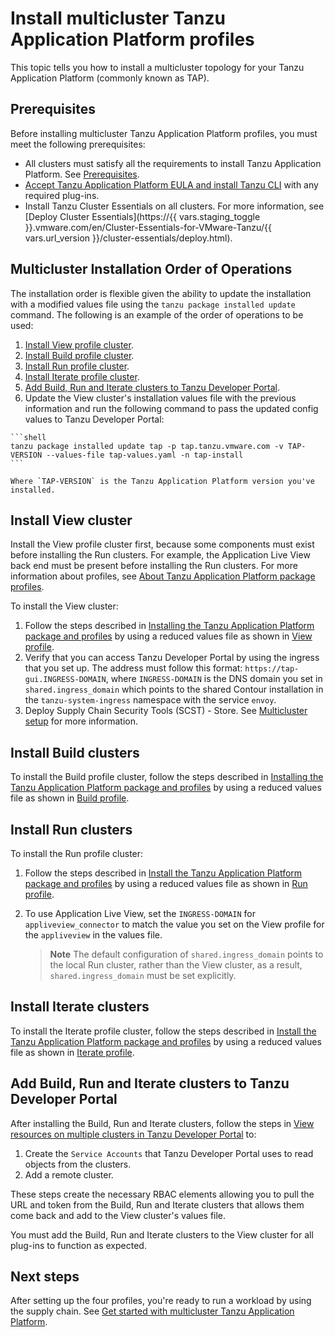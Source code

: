 # Install multicluster Tanzu Application Platform profiles

This topic tells you how to install a multicluster topology for your Tanzu Application Platform (commonly known as TAP).

## <a id='prerequisites'></a> Prerequisites

Before installing multicluster Tanzu Application Platform profiles, you must meet the following prerequisites:

- All clusters must satisfy all the requirements to install Tanzu Application Platform. See [Prerequisites](../prerequisites.md).
- [Accept Tanzu Application Platform EULA and install Tanzu CLI](../install-tanzu-cli.hbs.md) with any required plug-ins.
- Install Tanzu Cluster Essentials on all clusters. For more information, see [Deploy Cluster Essentials](https://{{ vars.staging_toggle }}.vmware.com/en/Cluster-Essentials-for-VMware-Tanzu/{{ vars.url_version }}/cluster-essentials/deploy.html).

## <a id='order-of-operations'></a> Multicluster Installation Order of Operations

The installation order is flexible given the ability to update the installation with a modified values file using the `tanzu package installed update` command. The following is an example of the order of operations to be used:

  1. [Install View profile cluster](#install-view).
  2. [Install Build profile cluster](#install-build).
  3. [Install Run profile cluster](#install-run).
  4. [Install Iterate profile cluster](#install-iterate).
  5. [Add Build, Run and Iterate clusters to Tanzu Developer Portal](#add-view).
  6. Update the View cluster's installation values file with the previous information and run the following command to pass the updated config values to Tanzu Developer Portal:

    ```shell
    tanzu package installed update tap -p tap.tanzu.vmware.com -v TAP-VERSION --values-file tap-values.yaml -n tap-install
    ```

    Where `TAP-VERSION` is the Tanzu Application Platform version you've installed.

## <a id='install-view'></a> Install View cluster

Install the View profile cluster first, because some components must exist before installing the Run clusters. For example, the Application Live View back end must be present before installing the Run clusters. For more information about profiles, see [About Tanzu Application Platform package profiles](../overview.md#about-package-profiles).

To install the View cluster:

1. Follow the steps described in [Installing the Tanzu Application Platform package and profiles](../install-online/profile.hbs.md) by using a reduced values file as shown in [View profile](reference/tap-values-view-sample.md).
2. Verify that you can access Tanzu Developer Portal by using the ingress that you set up. The address must follow this format: `https://tap-gui.INGRESS-DOMAIN`, where `INGRESS-DOMAIN` is the DNS domain you set in `shared.ingress_domain` which points to the shared Contour installation in the `tanzu-system-ingress` namespace with the service `envoy`.
3. Deploy Supply Chain Security Tools (SCST) - Store. See [Multicluster setup](../scst-store/multicluster-setup.hbs.md) for more information.

## <a id='install-build'></a> Install Build clusters

To install the Build profile cluster, follow the steps described in [Installing the Tanzu Application Platform package and profiles](../install-online/profile.hbs.md) by using a reduced values file as shown in [Build profile](reference/tap-values-build-sample.md).

## <a id='install-run'></a> Install Run clusters

To install the Run profile cluster:

1. Follow the steps described in [Install the Tanzu Application Platform package and profiles](../install-online/profile.hbs.md) by using a reduced values file as shown in [Run profile](reference/tap-values-run-sample.md).
2. To use Application Live View, set the `INGRESS-DOMAIN` for `appliveview_connector` to match the value you set on the View profile for the `appliveview` in the values file.

    >**Note** The default configuration of `shared.ingress_domain` points to the local Run cluster, rather than the View cluster, as a result, `shared.ingress_domain` must be set explicitly.

## <a id='install-iterate'></a> Install Iterate clusters

To install the Iterate profile cluster, follow the steps described in [Install the Tanzu Application Platform package and profiles](../install-online/profile.hbs.md) by using a reduced values file as shown in [Iterate profile](reference/tap-values-iterate-sample.md).

## <a id='add-view'></a> Add Build, Run and Iterate clusters to Tanzu Developer Portal

After installing the Build, Run and Iterate clusters, follow the steps in [View resources on multiple clusters in Tanzu Developer Portal](../tap-gui/cluster-view-setup.md) to:

1. Create the `Service Accounts` that Tanzu Developer Portal uses to read objects from the clusters.
1. Add a remote cluster.

These steps create the necessary RBAC elements allowing you to pull the URL and token from the Build, Run and Iterate clusters that allows them come back and add to the View cluster's values file.

You must add the Build, Run and Iterate clusters to the View cluster for all plug-ins to function as expected.

## Next steps

After setting up the four profiles, you're ready to run a workload by using the supply chain. See [Get started with multicluster Tanzu Application Platform](getting-started.md).
